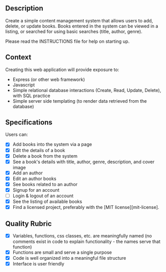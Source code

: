 ## Description

Create a simple content management system that allows users to add, delete, or update books.  Books entered in the system can be viewed in a listing, or searched for using basic searches (title, author, genre).

Please read the INSTRUCTIONS file for help on starting up.

## Context

Creating this web application will provide exposure to:
* Express (or other web framework)
* Javascript
* Simple relational database interactions (Create, Read, Update, Delete), with SQL practice
* Simple server side templating (to render data retrieved from the database)

## Specifications
Users can:
- [x] Add books into the system via a page
- [x] Edit the details of a book
- [x] Delete a book from the system
- [x] See a book's details with title, author, genre, description, and cover image
- [x] Add an author
- [x] Edit an author books
- [x] See books related to an author
- [x] Signup for an account
- [ ] Login & logout of an account
- [x] See the listing of available books
- [x] Find a licensed project, preferably with the [MIT license][mit-license].

## Quality Rubric

- [x] Variables, functions, css classes, etc. are meaningfully named (no comments exist in code to explain functionality - the names serve that function)
- [x] Functions are small and serve a single purpose
- [x] Code is well organized into a meaningful file structure
- [x] Interface is user friendly
